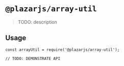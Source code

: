 # `@plazarjs/array-util`

> TODO: description

## Usage

```
const arrayUtil = require('@plazarjs/array-util');

// TODO: DEMONSTRATE API
```
